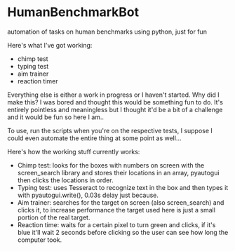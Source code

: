 # HumanBenchmarkBot
 automation of tasks on human benchmarks using python, just for fun
 
 Here's what I've got working:
 - chimp test
 - typing test
 - aim trainer
 - reaction timer
 
 Everything else is either a work in progress or I haven't started.
 Why did I make this? I was bored and thought this would be something fun to do.
 It's entirely pointless and meaningless but I thought it'd be a bit of a challenge and it would be fun so here I am..
 
 To use, run the scripts when you're on the respective tests, I suppose I could even automate the entire thing at some point as well...
 
 Here's how the working stuff currently works:
 - Chimp test: looks for the boxes with numbers on screen with the screen_search library and stores their locations in an array, pyautogui then clicks the locations in order.
 - Typing test: uses Tesseract to recognize text in the box and then types it with pyautogui.write(), 0.03s delay just because. 
 - Aim trainer: searches for the target on screen (also screen_search) and clicks it, to increase performance the target used here is just a small portion of the real target.
 - Reaction time: waits for a certain pixel to turn green and clicks, if it's blue it'll wait 2 seconds before clicking so the user can see how long the computer took.
